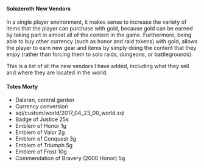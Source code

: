 #### Solozeroth New Vendors
In a single player environment, it makes sense to increase the variety of items that the player can purchase with gold, because gold can be earned by taking part in almost all of the content in the game. Furthermore, being able to buy other currency (such as honor and raid tokens) with gold, allows the player to earn new gear and items by simply doing the content that they enjoy (rather than forcing them to solo raids, dungeons, or battlegrounds).

This is a list of all the new vendors I have added, including what they sell and where they are located in the world.

#### Totes Morty
- Dalaran, central garden
- Currency conversion
- sql/custom/world/2017_04_23_00_world.sql
- Badge of Justice 25s 
- Emblem of Honor 1g
- Emblem of Valor 2g
- Emblem of Conquest 3g
- Emblem of Triumph 5g
- Emblem of Frost 10g
- Commendation of Bravery (2000 Honor) 5g
